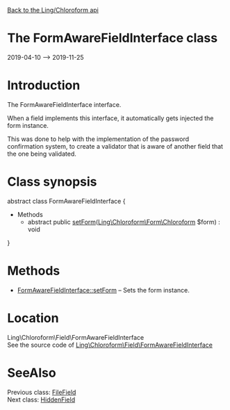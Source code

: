 [Back to the Ling/Chloroform api](https://github.com/lingtalfi/Chloroform/blob/master/doc/api/Ling/Chloroform.md)



The FormAwareFieldInterface class
================
2019-04-10 --> 2019-11-25






Introduction
============

The FormAwareFieldInterface interface.

When a field implements this interface, it automatically gets injected the form instance.

This was done to help with the implementation of the password confirmation system, to create
a validator that is aware of another field that the one being validated.



Class synopsis
==============


abstract class <span class="pl-k">FormAwareFieldInterface</span>  {

- Methods
    - abstract public [setForm](https://github.com/lingtalfi/Chloroform/blob/master/doc/api/Ling/Chloroform/Field/FormAwareFieldInterface/setForm.md)([Ling\Chloroform\Form\Chloroform](https://github.com/lingtalfi/Chloroform/blob/master/doc/api/Ling/Chloroform/Form/Chloroform.md) $form) : void

}






Methods
==============

- [FormAwareFieldInterface::setForm](https://github.com/lingtalfi/Chloroform/blob/master/doc/api/Ling/Chloroform/Field/FormAwareFieldInterface/setForm.md) &ndash; Sets the form instance.





Location
=============
Ling\Chloroform\Field\FormAwareFieldInterface<br>
See the source code of [Ling\Chloroform\Field\FormAwareFieldInterface](https://github.com/lingtalfi/Chloroform/blob/master/Field/FormAwareFieldInterface.php)



SeeAlso
==============
Previous class: [FileField](https://github.com/lingtalfi/Chloroform/blob/master/doc/api/Ling/Chloroform/Field/FileField.md)<br>Next class: [HiddenField](https://github.com/lingtalfi/Chloroform/blob/master/doc/api/Ling/Chloroform/Field/HiddenField.md)<br>
